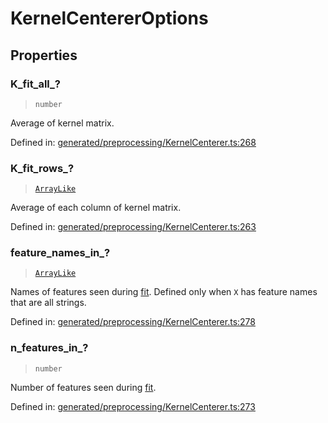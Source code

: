 # KernelCentererOptions

## Properties

### K\_fit\_all\_?

> `number`

Average of kernel matrix.

Defined in:  [generated/preprocessing/KernelCenterer.ts:268](https://github.com/transitive-bullshit/scikit-learn-ts/blob/92ab806/packages/sklearn/src/generated/preprocessing/KernelCenterer.ts#L268)

### K\_fit\_rows\_?

> [`ArrayLike`](../types/ArrayLike.md)

Average of each column of kernel matrix.

Defined in:  [generated/preprocessing/KernelCenterer.ts:263](https://github.com/transitive-bullshit/scikit-learn-ts/blob/92ab806/packages/sklearn/src/generated/preprocessing/KernelCenterer.ts#L263)

### feature\_names\_in\_?

> [`ArrayLike`](../types/ArrayLike.md)

Names of features seen during [fit](../../glossary.html#term-fit). Defined only when `X` has feature names that are all strings.

Defined in:  [generated/preprocessing/KernelCenterer.ts:278](https://github.com/transitive-bullshit/scikit-learn-ts/blob/92ab806/packages/sklearn/src/generated/preprocessing/KernelCenterer.ts#L278)

### n\_features\_in\_?

> `number`

Number of features seen during [fit](../../glossary.html#term-fit).

Defined in:  [generated/preprocessing/KernelCenterer.ts:273](https://github.com/transitive-bullshit/scikit-learn-ts/blob/92ab806/packages/sklearn/src/generated/preprocessing/KernelCenterer.ts#L273)
